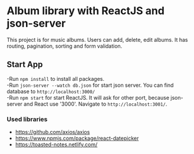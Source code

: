 # Album library with ReactJS and json-server

This project is for music albums. Users can add, delete, edit albums.
It has routing, pagination, sorting and form validation.

## Start App

-Run `npm install` to install all packages.
<br />
-Run `json-server --watch db.json` for start json server. You can find database to `http://localhost:3000/`
<br />
-Run `npm start` for start ReactJS. It will ask for other port, because json-server and React use '3000'. Navigate to `http://localhost:3001/`.

### Used libraries

- https://github.com/axios/axios
- https://www.npmjs.com/package/react-datepicker
- https://toasted-notes.netlify.com/
